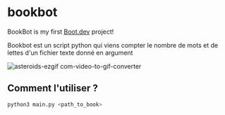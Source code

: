 # bookbot

BookBot is my first [Boot.dev](https://www.boot.dev) project!

Bookbot est un script python qui viens compter le nombre de mots et de lettes d'un fichier texte donné en argument

![asteroids-ezgif com-video-to-gif-converter](https://github.com/user-attachments/assets/04c9f628-5c88-4868-a95f-cdfcde2cc7a7)


## Comment l'utiliser ?
```py
python3 main.py <path_to_book>
```
